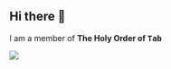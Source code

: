 ## Hi there 👋

I am a member of **The Holy Order of <kbd>Tab</kbd>**

<a href="https://tab.4x.re"><img src="https://img.shields.io/badge/Supreme_ArchTabulator-TheHolyOrderOfTab-red?style=plastic&logoColor=rgb(236%2C%20234%2C%20229)"></a>


<!--
**Ynn/Ynn** is a ✨ _special_ ✨ repository because its `README.md` (this file) appears on your GitHub profile.

Here are some ideas to get you started:

- 🔭 I’m currently working on ...
- 🌱 I’m currently learning ...
- 👯 I’m looking to collaborate on ...
- 🤔 I’m looking for help with ...
- 💬 Ask me about ...
- 📫 How to reach me: ...
- 😄 Pronouns: ...
- ⚡ Fun fact: ...
-->
